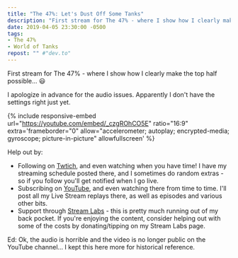 ```yaml
---
title: "The 47%: Let's Dust Off Some Tanks"
description: "First stream for The 47% - where I show how I clearly make the top half possible"
date: 2019-04-05 23:30:00 -0500
tags:
- The 47%
- World of Tanks
repost: "" #"dev.to"
---
```


First stream for The 47% - where I show how I clearly make the top half possible&hellip; :smiley:

I apologize in advance for the audio issues. Apparently I don't have the settings right just yet.

<!--more-->

{% include responsive-embed url="https://youtube.com/embed/_czgROhCO5E" ratio="16:9" extra='frameborder="0" allow="accelerometer; autoplay; encrypted-media; gyroscope; picture-in-picture" allowfullscreen' %}

Help out by:
 * Following on [Twtich](https://twitch.tv/AnonJr_Live), and even watching when you have time! I have my streaming schedule posted there, and I sometimes do random extras - so if you follow you'll get notified when I go live.
 * Subscribing on [YouTube](http://www.youtube.com/channel/UCXafqhKHbkSUIrq0LAuu0tw), and even watching there from time to time. I'll post all my Live Stream replays there, as well as episodes and various other bits.
 * Support through [Stream Labs](https://streamlabs.com/anonjr_live) - this is pretty much running out of my back pocket. If you're enjoying the content, consider helping out with some of the costs by donating/tipping on my Stream Labs page.

Ed: Ok, the audio is horrible and the video is no longer public on the YouTube channel&hellip; I kept this here more for historical reference.